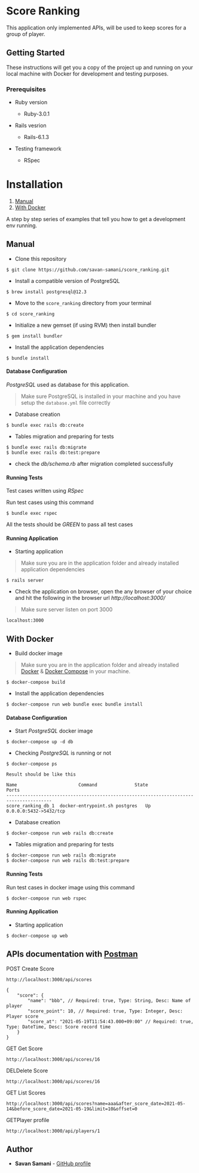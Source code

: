 # Score Ranking

This application only implemented APIs, will be used to keep scores for a group of player.

## Getting Started

These instructions will get you a copy of the project up and running on your local machine with Docker for development and testing purposes.

### Prerequisites

* Ruby version

  - Ruby-3.0.1

* Rails vesrion

  - Rails-6.1.3

* Testing framework
  - RSpec

# Installation

 1. [Manual](#manual)
 2. [With Docker](#with-docker)

A step by step series of examples that tell you how to get a development env running.

## Manual

- Clone this repository

```
$ git clone https://github.com/savan-samani/score_ranking.git
```

- Install a compatible version of PostgreSQL

```
$ brew install postgresql@12.3
```

- Move to the `score_ranking` directory from your terminal

```
$ cd score_ranking
```

- Initialize a new gemset (if using RVM) then install bundler

```
$ gem install bundler
```

- Install the application dependencies

```
$ bundle install
```

#### Database Configuration

*PostgreSQL* used as database for this application.
> Make sure PostgreSQL is installed in your machine and you have setup the  `database.yml` file correctly

- Database creation

```
$ bundle exec rails db:create
```

- Tables migration and preparing for tests

```
$ bundle exec rails db:migrate
$ bundle exec rails db:test:prepare
```

- check the *db/schema.rb* after migration completed successfully

#### Running Tests

Test cases written using *RSpec*

Run test cases using this command

```
$ bundle exec rspec
```

All the tests should be *GREEN* to pass all test cases

#### Running Application

- Starting application

> Make sure you are in the application folder and already installed application dependencies

```
$ rails server
```

- Check the application on browser, open the any browser of your choice and hit the following in the browser url *http://localhost:3000/*

> Make sure server listen on port 3000

```
localhost:3000
```

## With Docker

- Build docker image
> Make sure you are in the application folder and already installed [Docker](https://docs.docker.com/get-docker/) & [Docker Compose](https://docs.docker.com/compose/install/) in your machine.

```
$ docker-compose build
```

- Install the application dependencies

```
$ docker-compose run web bundle exec bundle install
```

#### Database Configuration

- Start *PostgreSQL* docker image

```
$ docker-compose up -d db
```

- Checking *PostgreSQL* is running or not

```
$ docker-compose ps

Result should be like this

Name                       Command              State               Ports
---------------------------------------------------------------------------------------
score_ranking_db_1  docker-entrypoint.sh postgres   Up      0.0.0.0:5432->5432/tcp
```

- Database creation

```
$ docker-compose run web rails db:create
```

- Tables migration and preparing for tests

```
$ docker-compose run web rails db:migrate
$ docker-compose run web rails db:test:prepare
```
#### Running Tests

Run test cases in docker image using this command

```
$ docker-compose run web rspec
```
#### Running Application

- Starting application

```
$ docker-compose up web
```

## APIs documentation with [Postman](https://www.postman.com/)
POST Create Score
```
http://localhost:3000/api/scores
```

```
{
    "score": {
        "name": "bbb", // Required: true, Type: String, Desc: Name of player
        "score_point": 10, // Required: true, Type: Integer, Desc: Player score
        "score_at": "2021-05-19T11:54:43.000+09:00" // Required: true, Type: DateTime, Desc: Score record time
    }
}
```
GET Get Score
```
http://localhost:3000/api/scores/16
```


DELDelete Score
```
http://localhost:3000/api/scores/16
```

GET List Scores
```
http://localhost:3000/api/scores?name=aaa&after_score_date=2021-05-14&before_score_date=2021-05-19&limit=10&offset=0
```

GETPlayer profile
```
http://localhost:3000/api/players/1
```


## Author

* **Savan Samani** - [GitHub profile](https://github.com/savan-samani)
